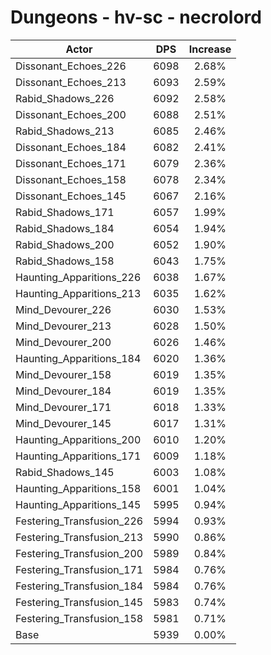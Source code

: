 # Dungeons - hv-sc - necrolord
| Actor | DPS | Increase |
|---|:---:|:---:|
|Dissonant_Echoes_226|6098|2.68%|
|Dissonant_Echoes_213|6093|2.59%|
|Rabid_Shadows_226|6092|2.58%|
|Dissonant_Echoes_200|6088|2.51%|
|Rabid_Shadows_213|6085|2.46%|
|Dissonant_Echoes_184|6082|2.41%|
|Dissonant_Echoes_171|6079|2.36%|
|Dissonant_Echoes_158|6078|2.34%|
|Dissonant_Echoes_145|6067|2.16%|
|Rabid_Shadows_171|6057|1.99%|
|Rabid_Shadows_184|6054|1.94%|
|Rabid_Shadows_200|6052|1.90%|
|Rabid_Shadows_158|6043|1.75%|
|Haunting_Apparitions_226|6038|1.67%|
|Haunting_Apparitions_213|6035|1.62%|
|Mind_Devourer_226|6030|1.53%|
|Mind_Devourer_213|6028|1.50%|
|Mind_Devourer_200|6026|1.46%|
|Haunting_Apparitions_184|6020|1.36%|
|Mind_Devourer_158|6019|1.35%|
|Mind_Devourer_184|6019|1.35%|
|Mind_Devourer_171|6018|1.33%|
|Mind_Devourer_145|6017|1.31%|
|Haunting_Apparitions_200|6010|1.20%|
|Haunting_Apparitions_171|6009|1.18%|
|Rabid_Shadows_145|6003|1.08%|
|Haunting_Apparitions_158|6001|1.04%|
|Haunting_Apparitions_145|5995|0.94%|
|Festering_Transfusion_226|5994|0.93%|
|Festering_Transfusion_213|5990|0.86%|
|Festering_Transfusion_200|5989|0.84%|
|Festering_Transfusion_171|5984|0.76%|
|Festering_Transfusion_184|5984|0.76%|
|Festering_Transfusion_145|5983|0.74%|
|Festering_Transfusion_158|5981|0.71%|
|Base|5939|0.00%|

